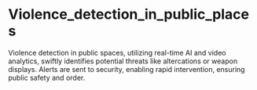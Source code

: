 # Violence_detection_in_public_places
Violence detection in public spaces, utilizing real-time AI and video analytics, swiftly identifies potential threats like altercations or weapon displays. Alerts are sent to security, enabling rapid intervention, ensuring public safety and order.
